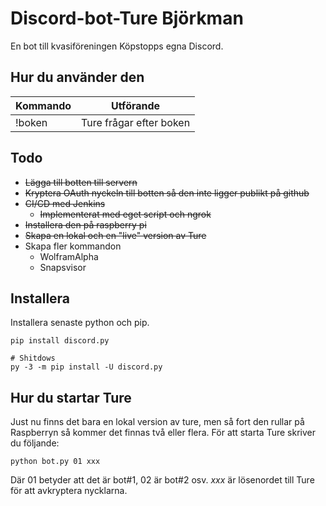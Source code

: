 # Discord-bot-Ture Björkman

En bot till kvasiföreningen Köpstopps egna Discord.


## Hur du använder den

| Kommando | Utförande |
|----------|-----------|
| !boken   | Ture frågar efter boken |


## Todo

* ~~Lägga till botten till servern~~
* ~~Kryptera OAuth nyckeln till botten så den inte ligger publikt på github~~
* ~~CI/CD med Jenkins~~
	* ~~Implementerat med eget script och ngrok~~
* ~~Installera den på raspberry pi~~
* ~~Skapa en lokal och en "live" version av Ture~~
* Skapa fler kommandon
	* WolframAlpha
	* Snapsvisor


## Installera

Installera senaste python och pip.

```
pip install discord.py

# Shitdows
py -3 -m pip install -U discord.py
```

## Hur du startar Ture
Just nu finns det bara en lokal version av ture, men så fort den rullar på Raspberryn så kommer det finnas två eller flera.
För att starta Ture skriver du följande:

` python bot.py 01 xxx `

Där 01 betyder att det är bot#1, 02 är bot#2 osv. _xxx_ är lösenordet till Ture för att avkryptera nycklarna.


